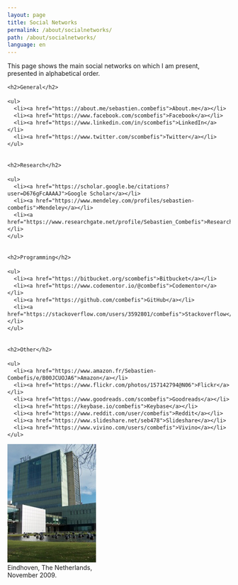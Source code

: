 ```yaml
---
layout: page
title: Social Networks
permalink: /about/socialnetworks/
path: /about/socialnetworks/
language: en
---
```


<div class="page-col-wrapper">
  <div class="page-col page-col-1">
    <p>This page shows the main social networks on which I am present, presented in alphabetical order.</p>


    <h2>General</h2>

    <ul>
      <li><a href="https://about.me/sebastien.combefis">About.me</a></li>
      <li><a href="https://www.facebook.com/scombefis">Facebook</a></li>
      <li><a href="https://www.linkedin.com/in/scombefis">LinkedIn</a></li>
      <li><a href="https://www.twitter.com/scombefis">Twitter</a></li>
    </ul>


    <h2>Research</h2>

    <ul>
      <li><a href="https://scholar.google.be/citations?user=D676gFcAAAAJ">Google Scholar</a></li>
      <li><a href="https://www.mendeley.com/profiles/sebastien-combefis">Mendeley</a></li>
      <li><a href="https://www.researchgate.net/profile/Sebastien_Combefis">ResearchGate</a></li>
    </ul>


    <h2>Programming</h2>

    <ul>
      <li><a href="https://bitbucket.org/scombefis">Bitbucket</a></li>
      <li><a href="https://www.codementor.io/@combefis">Codementor</a></li>
      <li><a href="https://github.com/combefis">GitHub</a></li>
      <li><a href="https://stackoverflow.com/users/3592801/combefis">Stackoverflow</a></li>
    </ul>


    <h2>Other</h2>

    <ul>
      <li><a href="https://www.amazon.fr/Sebastien-Combefis/e/B00JCUOJA6">Amazon</a></li>
      <li><a href="https://www.flickr.com/photos/157142794@N06">Flickr</a></li>
      <li><a href="https://www.goodreads.com/scombefis">Goodreads</a></li>
      <li><a href="https://keybase.io/combefis">Keybase</a></li>
      <li><a href="https://www.reddit.com/user/combefis">Reddit</a></li>
      <li><a href="https://www.slideshare.net/seb478">Slideshare</a></li>
      <li><a href="https://www.vivino.com/users/combefis">Vivino</a></li>
    </ul>
  </div>
  <div class="page-col page-col-2">
    <p><img src="/images/eindhoven.jpg" alt="Eindhoven, The Netherlands, November 2009" width="200" height="267"><br>
    Eindhoven, The Netherlands,<br>November 2009.</p>
  </div>
</div>
